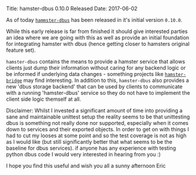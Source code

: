 Title: hamster-dbus 0.10.0 Released
Date: 2017-06-02

As of today [``hammster-dbus``](https://pypi.python.org/pypi/hamster-dbus) has
been released in it's initial version ``0.10.0``.

While this early release is far from finished it should give interested parties
an idea where we are going with this as well as provide an initial foundation
for integrating hamster with dbus (hence getting closer to hamsters original
feature set).

``hamster-dbus`` contains the means to provide a hamster service that allows
clients just dump their information without caring for any backend logic or be
informed if underlying data changes - something projects like
[``hamster-bridge``](https://github.com/kraiz/hamster-bridge) may find
interesting. In addition to this, ``hamster-dbus`` also provides a new 'dbus
storage backend' that can be used by clients to communicate with a running
'hamster-dbus' service so they do not have to implement the client side logic
themself at all.

Disclaimer: Whilst I invested a significant amount of time into providing a
sane and maintainable unittest setup the reality seems to be that unittesting
dbus is something not really done nor supported, especially when it comes down
to services and their exported objects. In order to get on with things I had
to cut my looses at some point and so the test coverage is not as high as I
would like (but still significantly better that what seems to be the baseline
for dbus services). if anyone has any experience with testing python dbus
code I would very interested in hearing from you :)

I hope you find this useful and wish you all a sunny afternoon
Eric


